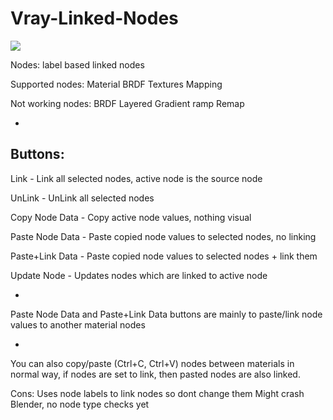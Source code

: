 # Vray-Linked-Nodes


![](https://cloud.githubusercontent.com/assets/4781236/9838705/92635106-5a6c-11e5-8aae-80cc0a1a322a.png)

Nodes: label based linked nodes

Supported nodes:
Material
BRDF
Textures
Mapping

Not working nodes:
BRDF Layered
Gradient ramp
Remap

-
Buttons:
-
Link -
Link all selected nodes, active node is the source node

UnLink -
UnLink all selected nodes

Copy Node Data -
Copy active node values, nothing visual

Paste Node Data -
Paste copied node values to selected nodes, no linking

Paste+Link Data -
Paste copied node values to selected nodes + link them

Update Node -
Updates nodes which are linked to active node

-
Paste Node Data and Paste+Link Data buttons are mainly to paste/link node values to another material nodes

-

You can also copy/paste (Ctrl+C, Ctrl+V) nodes between materials in normal way, if nodes are set to link, then pasted nodes are also linked.

Cons:
Uses node labels to link nodes so dont change them
Might crash Blender, no node type checks yet
